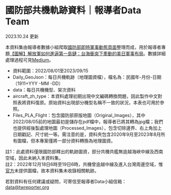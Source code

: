 # 國防部共機軌跡資料｜報導者Data Team
2023.10.24 更新

本資料集由報導者數據小組爬取<a href="https://www.mnd.gov.tw/PublishTable.aspx?Types=%E5%8D%B3%E6%99%82%E8%BB%8D%E4%BA%8B%E5%8B%95%E6%85%8B&title=%E5%9C%8B%E9%98%B2%E6%B6%88%E6%81%AF">國防部即時軍事動態頁面</a>整理而成，用於報導者專題<a href="https://www.mnd.gov.tw/PublishTable.aspx?Types=%E5%8D%B3%E6%99%82%E8%BB%8D%E4%BA%8B%E5%8B%95%E6%85%8B&title=%E5%9C%8B%E9%98%B2%E6%B6%88%E6%81%AF](https://www.twreporter.org/a/taiwanyuji-first-island-chain-military-movement-multimedia)https://www.twreporter.org/a/taiwanyuji-first-island-chain-military-movement-multimedia">【圖解】解放軍如何進逼第一島鏈：台海衝突下牽動的美日軍事布局</a>。數據詳細處理過程可見[Medium](https://medium.com/twreporter/13b10f9a1c81)。

- 資料範圍：2022/08/01至2023/09/15
- Daily_GeoJson：每日共機軌跡（地理圖資檔），檔名為：民國年-月份-日期（1911+YYY -MM -DD）
- data：每日共機機型、架次資料
- aircraft_zh_type：本資料處理初期出現中文編碼轉換問題，因此製作中文對照表將資料復原。原始資料出現部分機型名稱不一致的狀況，本表也可用於參照。
- Files_PLA_Flight：包含國防部原版地圖（Original_Images），其中2022/08/05前的地圖最初是儲存在pdf檔中，報導者已將其轉為jpg檔；我們也提供經後製處理地圖（Processed_Images），包含切除邊界、右上角加上日期戳記、尺寸統一等。需注意的是，資料夾包含2020年9月至2023年8月所有圖檔，但本專案僅將一部分資料轉換為地理圖資。

註1：此處資料僅限國防部釋出的軌跡圖資，部分共機共艦無逾越海峽中線及西南空域，因此未納入本資料集。<br>
註2：2022年12月18日6時至19日6時，共機曾逾越中線及進入台灣周邊空域，惟<a href="https://www.mnd.gov.tw/Publish.aspx?p=80819">官方</a>未提供圖檔，故本資料集未收錄相關軌跡。

若對資料有任何建議或疑問，可寄信至報導者Data小組信箱：data@twreporter.org
